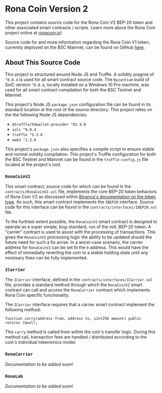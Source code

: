 # Rona Coin Version 2
This project contains source code for the Rona Coin V2 BEP-20 token and other associated smart contracts / scripts. Learn more about the Rona Coin project online at [ronacoin.io](https://ronacoin.io)!

Source code for and more information regarding the Rona Coin V1 token, currently deployed on the BSC Mainnet, can be found on GitHub [here](https://github.com/rona-coin/rona-coin-v1).

## About This Source Code
This project is structured around Node JS and Truffle. A solidity pragma of `^0.8.4` is used for all smart contract source code. The `Byzantium` build of SolC version `^0.8.4`, locally installed on a Windows 10 Pro machine, was used for all smart contract compilation for both the BSC Testnet and Mainnet.

This project's Node JS `package.json` configuration file can be found in its standard location at the root of the source directory. This project relies on the the following Node JS dependencies:
* `@truffle/hdwallet-provider ^01.4.0`
* `solc ^0.8.4`
* `truffle ^5.3.8`
* `web3 ^1.3.6`

This project's `package.json` also specifies a compile script to ensure stable and normal solidity compilation. This project's Truffle configuration for both the BSC Testnet and Mainnet can be found in the `truffle-config.js` file located at the project's root.

### `RonaCoinV2`
This smart contract, source code for which can be found in the `contracts/RonaCoinV2.sol` file, implements the core BEP-20 token behaviors of Rona Coin V2 as discussed within [Binance's documentation on the token type](https://docs.binance.org/smart-chain/developer/BEP20.html). As such, this smart contract implements the `IBEP20` interface. Source code for this interface can be found in the `contracts/interfaces/IBEP20.sol` file.

To the furthest extent possible, the `RonaCoinV2` smart contract is designed to operate as a super simple, bog-standard, run of the mill, BEP-20 token. A "carrier" contract is used to assist with the processing of transactions. This gives the `RonaCoinV2` processing logic the ability to be updated should the future need for such a fix arrise. In a worst-case scenario, the carrier address for `RonaCoinV2` can be set to the `0` address. This would have the effect of immediatly reverting the coin to a stable holding state until any nessisary fixes can be fully implemented. 

### `ICarrier`
The `ICarrier` interface, defined in the `contracts/interfaces/ICarrier.sol` file, provides a standard method through which the `RonaCoinV2` smart contract can call and access the `RonaCarrier` contract which implements Rona Coin specific functionality.

The `ICarrier` interface requires that a carrier smart contract implement the following method:
```
function carry(address from, address to, uint256 amount) public returns (bool);
```
This `carry` method is called from within the coin's transfer logic. During this method call, transaction fees are handled / distributed according to the coin's individual tokenomics model. 

### `RonaCarrier`
*Documentation to be added soon!*

### `RonaLab`
*Documentation to be added soon!*
